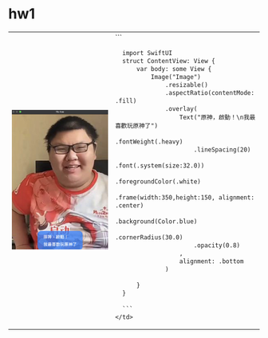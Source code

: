 <h1>hw1</h1>
<table>
  <tr>
    <td>
      <img src="https://raw.githubusercontent.com/ldhejlv/yzu-swiftui-1101412/main/screenshot 2023-10-02 13.50.01.jpg">
    </td>
    <td>
      ```
      
      import SwiftUI
      struct ContentView: View {
          var body: some View {
              Image("Image")
                  .resizable()
                  .aspectRatio(contentMode: .fill)
                  .overlay( 
                      Text("原神，啟動！\n我最喜歡玩原神了")
                          .fontWeight(.heavy)
                          .lineSpacing(20)
                          .font(.system(size:32.0))
                          .foregroundColor(.white)
                          .frame(width:350,height:150, alignment: .center)
                          .background(Color.blue)
                          .cornerRadius(30.0)
                          .opacity(0.8)
                      ,
                      alignment: .bottom
                  )
              
          }
      }
      
      ```
    </td>
  </tr>
</table>
